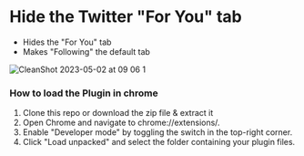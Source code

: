 # Hide the Twitter "For You" tab

* Hides the "For You" tab
* Makes "Following" the default tab

![CleanShot 2023-05-02 at 09 06 1](https://user-images.githubusercontent.com/1068437/235675285-fec491c1-33fc-4b27-baa8-a1da478fabb2.png)



### How to load the Plugin in chrome

1. Clone this repo or download the zip file & extract it
2. Open Chrome and navigate to chrome://extensions/.
3. Enable "Developer mode" by toggling the switch in the top-right corner.
4. Click "Load unpacked" and select the folder containing your plugin files.


